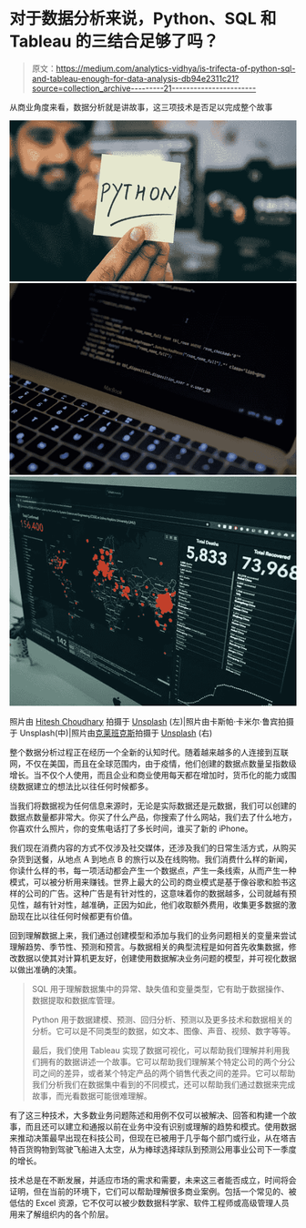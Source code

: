 # 对于数据分析来说，Python、SQL 和 Tableau 的三结合足够了吗？

> 原文：<https://medium.com/analytics-vidhya/is-trifecta-of-python-sql-and-tableau-enough-for-data-analysis-db94e2311c21?source=collection_archive---------21----------------------->

从商业角度来看，数据分析就是讲故事，这三项技术是否足以完成整个故事

![](img/7e971d14430084846bd86f141dbae2b5.png)![](img/a14a7c8e4622a56efecadf664ed8cd42.png)![](img/637a042ccc00a71cf34756e427565547.png)

照片由 [Hitesh Choudhary](https://unsplash.com/@hiteshchoudhary?utm_source=medium&utm_medium=referral) 拍摄于 [Unsplash](https://unsplash.com?utm_source=medium&utm_medium=referral) (左)|照片由卡斯帕·卡米尔·鲁宾拍摄于 Unsplash(中)|照片由[克莱班克斯](https://unsplash.com/@claybanks?utm_source=medium&utm_medium=referral)拍摄于 [Unsplash](https://unsplash.com?utm_source=medium&utm_medium=referral) (右)

整个数据分析过程正在经历一个全新的认知时代。随着越来越多的人连接到互联网，不仅在美国，而且在全球范围内，由于疫情，他们创建的数据点数量呈指数级增长。当不仅个人使用，而且企业和商业使用每天都在增加时，货币化的能力或围绕数据建立的想法比以往任何时候都多。

当我们将数据视为任何信息来源时，无论是实际数据还是元数据，我们可以创建的数据点数量都非常大。你买了什么产品，你搜索了什么网站，我们去了什么地方，你喜欢什么照片，你的变焦电话打了多长时间，谁买了新的 iPhone。

我们现在消费内容的方式不仅涉及社交媒体，还涉及我们的日常生活方式，从购买杂货到送餐，从地点 A 到地点 B 的旅行以及在线购物。我们消费什么样的新闻，你读什么样的书，每一项活动都会产生一个数据点，产生一条线索，从而产生一种模式，可以被分析用来赚钱。世界上最大的公司的商业模式是基于像谷歌和脸书这样的公司的广告。这种广告是有针对性的，这意味着你的数据越多，公司就越有预见性，越有针对性，越准确，正因为如此，他们收取额外费用，收集更多数据的激励现在比以往任何时候都更有价值。

回到理解数据上来，我们通过创建模型和添加与我们的业务问题相关的变量来尝试理解趋势、季节性、预测和预言。与数据相关的典型流程是如何首先收集数据，修改数据以使其对计算机更友好，创建使用数据解决业务问题的模型，并可视化数据以做出准确的决策。

> SQL 用于理解数据集中的异常、缺失值和变量类型，它有助于数据操作、数据提取和数据库管理。
> 
> Python 用于数据建模、预测、回归分析、预测以及更多技术和数据相关的分析。它可以是不同类型的数据，如文本、图像、声音、视频、数字等等。
> 
> 最后，我们使用 Tableau 实现了数据可视化，可以帮助我们理解并利用我们拥有的数据讲述一个故事。它可以帮助我们理解某个特定公司的两个分公司之间的差异，或者某个特定产品的两个销售代表之间的差异。它可以帮助我们分析我们在数据集中看到的不同模式，还可以帮助我们通过数据来完成故事，而光看数据可能很难理解。

有了这三种技术，大多数业务问题陈述和用例不仅可以被解决、回答和构建一个故事，而且还可以建立和通报以前在业务中没有识别或理解的趋势和模式。使用数据来推动决策最早出现在科技公司，但现在已被用于几乎每个部门或行业，从在塔吉特百货购物到驾驶飞船进入太空，从为棒球选择球队到预测公用事业公司下一季度的增长。

技术总是在不断发展，并适应市场的需求和需要，未来这三者能否成立，时间将会证明，但在当前的环境下，它们可以帮助理解很多商业案例。包括一个常见的、被低估的 Excel 资源，它不仅可以被少数数据科学家、软件工程师或高级管理人员用来了解组织内的各个阶层。